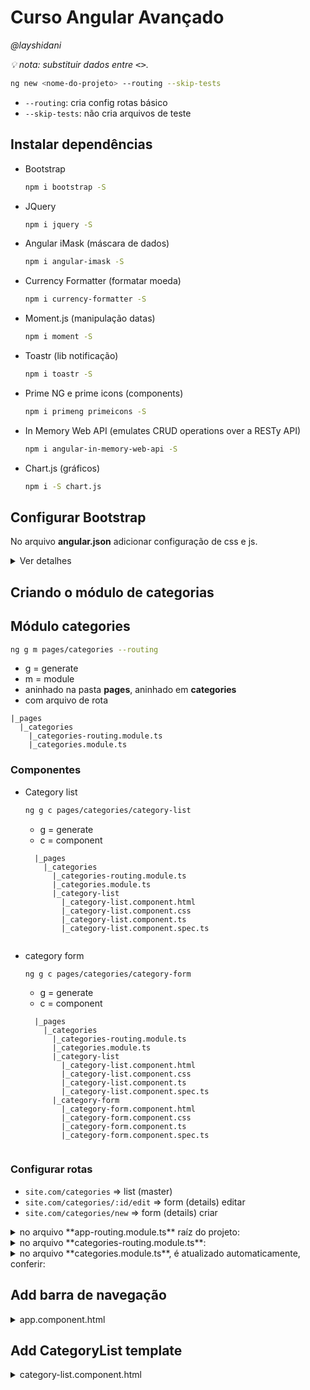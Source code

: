 # Curso Angular Avançado
*@layshidani*

*:bulb: nota: substituir dados entre <kbd><></kbd>.*


```bash
ng new <nome-do-projeto> --routing --skip-tests
```

* `--routing`: cria config rotas básico
* `--skip-tests`: não cria arquivos de teste

## Instalar dependências

* Bootstrap
  ```bash
  npm i bootstrap -S
  ```
* JQuery
  ```bash
  npm i jquery -S
  ```
* Angular iMask (máscara de dados)
  ```bash
  npm i angular-imask -S
  ```
* Currency Formatter (formatar moeda)
  ```bash
  npm i currency-formatter -S
  ```
* Moment.js (manipulação datas)
  ```bash
  npm i moment -S
  ```
* Toastr (lib notificação)
  ```bash
  npm i toastr -S
  ```
* Prime NG e prime icons (components)
  ```bash
  npm i primeng primeicons -S
  ```
* In Memory Web API (emulates CRUD operations over a RESTy API)
  ```bash
  npm i angular-in-memory-web-api -S
  ```
* Chart.js (gráficos)
  ```bash
  npm i -S chart.js
  ```

## Configurar Bootstrap

No arquivo **angular.json** adicionar configuração de css e js.

<details>
angular.json:

<summary>Ver detalhes</summary>

```json
{
  "$schema": "./node_modules/@angular/cli/lib/config/schema.json",
  "version": 1,
  "newProjectRoot": "projects",
  "projects": {
    "finansys": {
      "root": "",
      "sourceRoot": "src",
      "projectType": "application",
      "prefix": "app",
      "schematics": {
        "@schematics/angular:class": {
          "spec": false
        },
        "@schematics/angular:component": {
          "spec": false
        },
        "@schematics/angular:directive": {
          "spec": false
        },
        "@schematics/angular:guard": {
          "spec": false
        },
        "@schematics/angular:module": {
          "spec": false
        },
        "@schematics/angular:pipe": {
          "spec": false
        },
        "@schematics/angular:service": {
          "spec": false
        }
      },
      "architect": {
        "build": {
          "builder": "@angular-devkit/build-angular:browser",
          "options": {
            "outputPath": "dist/finansys",
            "index": "src/index.html",
            "main": "src/main.ts",
            "polyfills": "src/polyfills.ts",
            "tsConfig": "src/tsconfig.app.json",
            "assets": [
              "src/favicon.ico",
              "src/assets"
            ],
            "styles": [
              "src/styles.css",
              // add config
              "node_modules/bootstrap/dist/css/bootstrap.min.css",
              "node_modules/toastr/build/toastr.min.css",
              "node_modules/primeicons/primeicons.css",
              "node_modules/primeng/resources/themes/nova-light/theme.css",
              "node_modules/primeng/resources/primeng.min.css"
            ],
            "scripts": [
              // add config
              "node_modules/jquery/dist/jquery.min.js",
              "node_modules/bootstrap/dist/js/bootstrap.min.js",
              "node_modules/chart.js/dist/Chart.bundle.js"
            ]
          },
          "configurations": {
            "production": {
              "fileReplacements": [
                {
                  "replace": "src/environments/environment.ts",
                  "with": "src/environments/environment.prod.ts"
                }
              ],
              "optimization": true,
              "outputHashing": "all",
              "sourceMap": false,
              "extractCss": true,
              "namedChunks": false,
              "aot": true,
              "extractLicenses": true,
              "vendorChunk": false,
              "buildOptimizer": true,
              "budgets": [
                {
                  "type": "initial",
                  "maximumWarning": "2mb",
                  "maximumError": "5mb"
                }
              ]
            }
          }
        },
        "serve": {
          "builder": "@angular-devkit/build-angular:dev-server",
          "options": {
            "browserTarget": "finansys:build"
          },
          "configurations": {
            "production": {
              "browserTarget": "finansys:build:production"
            }
          }
        },
        "extract-i18n": {
          "builder": "@angular-devkit/build-angular:extract-i18n",
          "options": {
            "browserTarget": "finansys:build"
          }
        },
        "test": {
          "builder": "@angular-devkit/build-angular:karma",
          "options": {
            "main": "src/test.ts",
            "polyfills": "src/polyfills.ts",
            "tsConfig": "src/tsconfig.spec.json",
            "karmaConfig": "src/karma.conf.js",
            "styles": [
              "src/styles.css"
            ],
            "scripts": [],
            "assets": [
              "src/favicon.ico",
              "src/assets"
            ]
          }
        },
        "lint": {
          "builder": "@angular-devkit/build-angular:tslint",
          "options": {
            "tsConfig": [
              "src/tsconfig.app.json",
              "src/tsconfig.spec.json"
            ],
            "exclude": [
              "**/node_modules/**"
            ]
          }
        }
      }
    },
    "finansys-e2e": {
      "root": "e2e/",
      "projectType": "application",
      "prefix": "",
      "architect": {
        "e2e": {
          "builder": "@angular-devkit/build-angular:protractor",
          "options": {
            "protractorConfig": "e2e/protractor.conf.js",
            "devServerTarget": "finansys:serve"
          },
          "configurations": {
            "production": {
              "devServerTarget": "finansys:serve:production"
            }
          }
        },
        "lint": {
          "builder": "@angular-devkit/build-angular:tslint",
          "options": {
            "tsConfig": "e2e/tsconfig.e2e.json",
            "exclude": [
              "**/node_modules/**"
            ]
          }
        }
      }
    }
  },
  "defaultProject": "finansys"
}
```
</details>

## Criando o módulo de categorias

## Módulo categories

```bash
ng g m pages/categories --routing
```

* g = generate
* m = module
* aninhado na pasta **pages**, aninhado em **categories**
* com arquivo de rota

```
|_pages
  |_categories
    |_categories-routing.module.ts
    |_categories.module.ts
```

### Componentes

* Category list

  ```bash
  ng g c pages/categories/category-list
  ```

  * g = generate
  * c = component

  ```
    |_pages
      |_categories
        |_categories-routing.module.ts
        |_categories.module.ts
        |_category-list
          |_category-list.component.html
          |_category-list.component.css
          |_category-list.component.ts
          |_category-list.component.spec.ts
          
  ```

* category form
  ```bash
  ng g c pages/categories/category-form
  ```

  * g = generate
  * c = component

  ```
    |_pages
      |_categories
        |_categories-routing.module.ts
        |_categories.module.ts
        |_category-list
          |_category-list.component.html
          |_category-list.component.css
          |_category-list.component.ts
          |_category-list.component.spec.ts
        |_category-form
          |_category-form.component.html
          |_category-form.component.css
          |_category-form.component.ts
          |_category-form.component.spec.ts
          
  ```

### Configurar rotas

- `site.com/categories` => list (master)
- `site.com/categories/:id/edit` => form (details) editar
- `site.com/categories/new` => form (details) criar

<details>
<summary>no arquivo **app-routing.module.ts** raíz do projeto:</summary>

```ts
import { NgModule } from '@angular/core';
import { Routes, RouterModule } from '@angular/router';

const routes: Routes = [
  {
    // add path categories, ou seja, quando o path da url for categories, será direcionado para o CategoriesModules
    path: 'categories',
    // caminho@nomeDoModulo
    loadChildren: () => import('./pages/categories/categories.module').then(m => m.CategoriesModule),
  }
];

@NgModule({
  imports: [RouterModule.forRoot(routes)],
  exports: [RouterModule],
  providers: []
})
export class AppRoutingModule { }


```
</details>

<details>
<summary>no arquivo **categories-routing.module.ts**:</summary>

```ts
import { NgModule } from '@angular/core';
import { Routes, RouterModule } from '@angular/router';
import { CategoryListComponent } from './category-list/category-list.component';
import { CategoryFormComponent } from './category-form/category-form.component';

const routes: Routes = [
  // add path vazio, porque já vem como categories do app.routing e o componente a ser carregado, no caso o CategoryList
  {
    path: '',
    component: CategoryListComponent
  },
  // add também um path que é o id
  // site.com/categories/:id/edit
  {
    path: ':id/edit',
    component: CategoryFormComponent
  },
  // add o path para new
  {
    path: 'new',
    component: CategoryFormComponent
  },
];

@NgModule({
  imports: [RouterModule.forChild(routes)],
  exports: [RouterModule]
})
export class CategoriesRoutingModule { }

```
</details>

<details>
<summary>no arquivo **categories.module.ts**, é atualizado automaticamente, conferir:</summary>

```ts
import { NgModule } from '@angular/core';
import { CommonModule } from '@angular/common';

import { CategoriesRoutingModule } from './categories-routing.module';
import { CategoryListComponent } from './category-list/category-list.component';
import { CategoryFormComponent } from './category-form/category-form.component';


@NgModule({
  // atualizar os declarations e imports
  declarations: [CategoryListComponent, CategoryFormComponent],
  imports: [
    CommonModule,
    CategoriesRoutingModule
  ]
})
export class CategoriesModule { }

```
</details>

## Add barra de navegação

<details>

<summary>app.component.html</summary>

```html
<!-- change config to navbar-dark bg-primary e add mb-4 -->
<nav class="navbar navbar-expand-lg navbar-dark bg-primary" mb-4>
  <!-- add router link -->
  <a class="navbar-brand" routerLink="/">FINAN$YS</a>
  <button class="navbar-toggler" type="button" data-toggle="collapse" data-target="#navbarNav" aria-controls="navbarNav" aria-expanded="false" aria-label="Toggle navigation">
    <span class="navbar-toggler-icon"></span>
  </button>
  <div class="collapse navbar-collapse" id="navbarNav">
    <ul class="navbar-nav">
      <!-- removido class="nav-item active" -->
      <li routerLinkActive="active">
        <!-- add router link -->
        <a class="nav-link" routerLink="/reports">Relatórios</a>
      </li>
      <li class="nav-item" routerLinkActive="active">
        <!-- add router link -->
        <a class="nav-link" routerLink="/entries">Lançamentos</a>
      </li>
      <li class="nav-item" routerLinkActive="active">
       <!-- add router link -->
        <a class="nav-link" routerLink="/categories">Categorias</a>
      </li>
    </ul>
  </div>
</nav>

<!-- add uma div class container para centralizar o conteúdo que vier da rota -->
<div class="container">
  <router-outlet></router-outlet>
</div>
```
</details>

## Add CategoryList template

<details>

<summary>category-list.component.html</summary>

```html
<nav class="mb-5">
  <ol class="breadcrumb">
    <li class="breadcrumb-item"><a router-link='/'>Home</a></li>
    <li class="breadcrumb-item active">Categorias</li>
  </ol>
</nav>

<div class="row mb-4">
  <div class="col-md">
    <!-- pl = padding left -->
    <h1 class="h2 border-left pl-2">Categorias</h1>
  </div>
    <a class="btn btn-success float-right" routerLink="new">+ Nova Categoria</a>
  <div class="col-md">
  </div>
</div>

<table class="table table-hover">
  <thead>
    <tr class="bg-primary text-light">
      <th>Categorias</th>
      <th>Ações</th>
    </tr>
  </thead>
  <tbody>
    <tr>
      <td>
        <strong>Lazer</strong>
        <small>Cinema, parque, praia, etc.</small>
      </td>
      <td>
        <!-- [routerLink] propertyBind para futuramente add valor da variável, atualmente colocamos entre '' p ficar como string pois ainda não temos a variável configurada -->
        <a [routerLink]="['categoryID', 'edit']" class="btn btn-outline-info btn-sm mr-2">Editar</a>
        <!-- futuramente o click será associado à função de excluir (click)="funcao" -->
        <button class="btn btn-outline-danger btn-sm">Excluir</button>
      </td>
    </tr>
  </tbody>
</table>
```
</details>